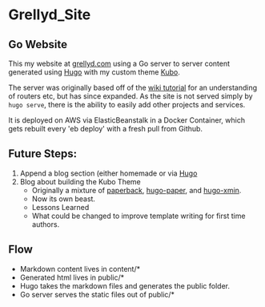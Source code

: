 # Grellyd_Site
## Go Website

This my website at [grellyd.com](https://grellyd.com) using a Go server to server content generated using [Hugo](https://gohugo.io) with my custom theme [Kubo](https://github.com/grellyd/kubo_hugo).

The server was originally based off of the [wiki tutorial](https://golang.org/doc/articles/wiki/) for an understanding of routers etc, but has since expanded. As the site is not served simply by `hugo serve`, there is the ability to easily add other projects and services.

It is deployed on AWS via ElasticBeanstalk in a Docker Container, which gets rebuilt every 'eb deploy' with a fresh pull from Github.

## Future Steps:
1. Append a blog section (either homemade or via [Hugo](https://gohugo.io/)
2. Blog about building the Kubo Theme
    - Originally a mixture of [paperback](https://github.com/damiencaselli/paperback), [hugo-paper](https://github.com/nanxiaobei/hugo-paper), and [hugo-xmin](https://github.com/yihui/hugo-xmin).
    - Now its own beast.
    - Lessons Learned
    - What could be changed to improve template writing for first time authors.

## Flow
- Markdown content lives in content/*
- Generated html lives in public/*
- Hugo takes the markdown files and generates the public folder.
- Go server serves the static files out of public/*
